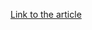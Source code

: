 [Link to the article](http://researchcenter.paloaltonetworks.com/2016/01/scarlet-mimic-years-long-espionage-targets-minority-activists/)
